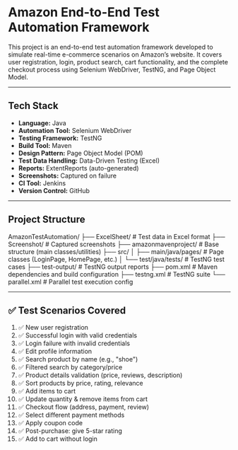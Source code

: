 # Amazon End-to-End Test Automation Framework

This project is an end-to-end test automation framework developed to simulate real-time e-commerce scenarios on Amazon’s website. It covers user registration, login, product search, cart functionality, and the complete checkout process using Selenium WebDriver, TestNG, and Page Object Model.

---

## Tech Stack

- **Language:** Java  
- **Automation Tool:** Selenium WebDriver  
- **Testing Framework:** TestNG  
- **Build Tool:** Maven  
- **Design Pattern:** Page Object Model (POM)  
- **Test Data Handling:** Data-Driven Testing (Excel)  
- **Reports:** ExtentReports (auto-generated)  
- **Screenshots:** Captured on failure  
- **CI Tool:** Jenkins  
- **Version Control:** GitHub  

---

## Project Structure
AmazonTestAutomation/
├── ExcelSheet/ # Test data in Excel format
├── Screenshot/ # Captured screenshots
├── amazonmavenproject/ # Base structure (main classes/utilities)
├── src/
│ ├── main/java/pages/ # Page classes (LoginPage, HomePage, etc.)
│ └── test/java/tests/ # TestNG test cases
├── test-output/ # TestNG output reports
├── pom.xml # Maven dependencies and build configuration
├── testng.xml # TestNG suite
└── parallel.xml # Parallel test execution config


---

## ✅ Test Scenarios Covered

1. ✅ New user registration  
2. ✅ Successful login with valid credentials  
3. ✅ Login failure with invalid credentials  
4. ✅ Edit profile information  
5. ✅ Search product by name (e.g., "shoe")  
6. ✅ Filtered search by category/price  
7. ✅ Product details validation (price, reviews, description)  
8. ✅ Sort products by price, rating, relevance  
9. ✅ Add items to cart  
10. ✅ Update quantity & remove items from cart  
11. ✅ Checkout flow (address, payment, review)  
12. ✅ Select different payment methods  
13. ✅ Apply coupon code  
14. ✅ Post-purchase: give 5-star rating  
15. ✅ Add to cart without login  




